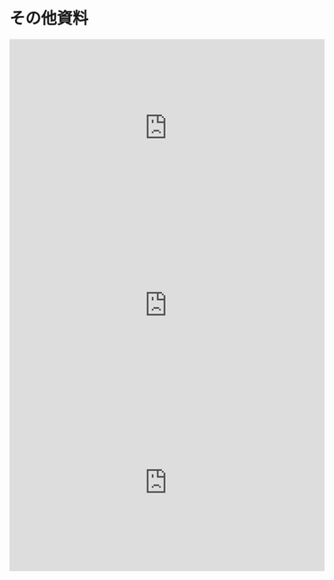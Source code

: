 # その他資料

<iframe width="560" height="315" src="https://www.youtube.com/embed/lSq_6Ws16gw" frameborder="0" allowfullscreen></iframe>

<iframe width="560" height="315" src="https://www.youtube.com/embed/cQdMyjHjbn8" frameborder="0" allowfullscreen></iframe>

<iframe width="560" height="315" src="https://www.youtube.com/embed/RYaro4VFsxc" frameborder="0" allowfullscreen></iframe>
